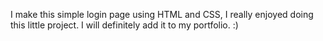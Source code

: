 I make this simple login page using HTML and CSS, I really enjoyed doing this little project. I will definitely add it to my portfolio. :)
